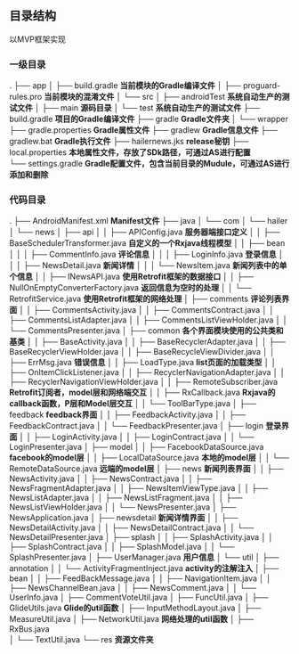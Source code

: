 ## 目录结构
以MVP框架实现
### 一级目录
.
├── app
│   ├── build.gradle                                                            **当前模块的Gradle编译文件**
│   ├── proguard-rules.pro                                                      **当前模块的混淆文件**
│   └── src
│       ├── androidTest                                                         **系统自动生产的测试文件**
│       ├── main                                                                **源码目录**
│       └── test                                                                **系统自动生产的测试文件**
├── build.gradle                                                                **项目的Gradle编译文件**
├── gradle                                                                      **Gradle文件夹**
│   └── wrapper
├── gradle.properties                                                           **Gradle属性文件**
├── gradlew                                                                     **Gradle信息文件**
├── gradlew.bat                                                                 **Gradle执行文件**
├── hailernews.jks                                                              **release秘钥**
├── local.properties                                                            **本地属性文件，存放了SDk路径，可通过AS进行配置**         
└── settings.gradle                                                             **Gradle配置文件，包含当前目录的Mudule，可通过AS进行添加和删除**

### 代码目录
.
├── AndroidManifest.xml                                                         **Manifest文件**
├── java
│   └── com
│       └── hailer
│           └── news
│               ├── api
│               │   ├── APIConfig.java                                          **服务器端接口定义**
│               │   ├── BaseSchedulerTransformer.java                           **自定义的一个Rxjava线程模型**
│               │   ├── bean
│               │   │   ├── CommentInfo.java                                    **评论信息**
│               │   │   ├── LoginInfo.java                                      **登录信息**
│               │   │   ├── NewsDetail.java                                     **新闻详情**
│               │   │   └── NewsItem.java                                       **新闻列表中的单个信息**
│               │   ├── INewsAPI.java                                           **使用Retrofit框架的数据接口**
│               │   ├── NullOnEmptyConverterFactory.java                        **返回信息为空时的处理**
│               │   └── RetrofitService.java                                    **使用Retrofit框架的网络处理**
│               ├── comments                                                    **评论列表界面**
│               │   ├── CommentsActivity.java
│               │   ├── CommentsContract.java
│               │   ├── CommentsListAdapter.java
│               │   ├── CommentsListViewHolder.java
│               │   └── CommentsPresenter.java
│               ├── common                                                      **各个界面模块使用的公共类和基类**
│               │   ├── BaseActivity.java
│               │   ├── BaseRecyclerAdapter.java
│               │   ├── BaseRecyclerViewHolder.java
│               │   ├── BaseRecycleViewDivider.java
│               │   ├── ErrMsg.java                                             **错误信息**
│               │   ├── LoadType.java                                           **list页面的加载类型**
│               │   ├── OnItemClickListener.java
│               │   ├── RecyclerNavigationAdapter.java
│               │   ├── RecyclerNavigationViewHolder.java
│               │   ├── RemoteSubscriber.java                                   **Retrofit订阅者，model层和网络端交互**
│               │   ├── RxCallback.java                                         **Rxjava的callback函数，P层和Model层交互**
│               │   └── ToolBarType.java
│               ├── feedback                                                    **feedback界面**
│               │   ├── FeedbackActivity.java
│               │   ├── FeedbackContract.java
│               │   └── FeedbackPresenter.java
│               ├── login                                                       **登录界面**
│               │   ├── LoginActivity.java
│               │   ├── LoginContract.java
│               │   └── LoginPresenter.java
│               ├── model
│               │   ├── FacebookDataSource.java                                 **facebook的model层**
│               │   ├── LocalDataSource.java                                    **本地的model层**
│               │   └── RemoteDataSource.java                                   **远端的model层**
│               ├── news                                                        **新闻列表界面**
│               │   ├── NewsActivity.java
│               │   ├── NewsContract.java
│               │   ├── NewsFragmentAdapter.java
│               │   ├── NewsItemViewType.java
│               │   ├── NewsListAdapter.java
│               │   ├── NewsListFragment.java
│               │   ├── NewsListViewHolder.java
│               │   └── NewsPresenter.java
│               ├── NewsApplication.java
│               ├── newsdetail                                                  **新闻详情界面**
│               │   ├── NewsDetailActivity.java
│               │   ├── NewsDetailContract.java
│               │   └── NewsDetailPresenter.java
│               ├── splash
│               │   ├── SplashActivity.java
│               │   ├── SplashContract.java
│               │   ├── SplashModel.java
│               │   └── SplashPresenter.java
│               ├── UserManager.java                                            **用户信息**
│               └── util
│                   ├── annotation
│                   │   └── ActivityFragmentInject.java                         **activity的注解注入**
│                   ├── bean
│                   │   ├── FeedBackMessage.java
│                   │   ├── NavigationItem.java
│                   │   ├── NewsChannelBean.java
│                   │   ├── NewsComment.java
│                   │   └── UserInfo.java
│                   ├── CommentVoteUtil.java
│                   ├── FuncUtil.java
│                   ├── GlideUtils.java                                         **Glide的util函数**
│                   ├── InputMethodLayout.java
│                   ├── MeasureUtil.java
│                   ├── NetworkUtil.java                                        **网络处理的util函数**
│                   ├── RxBus.java                                                           
│                   └── TextUtil.java
└── res                                                                         **资源文件夹**